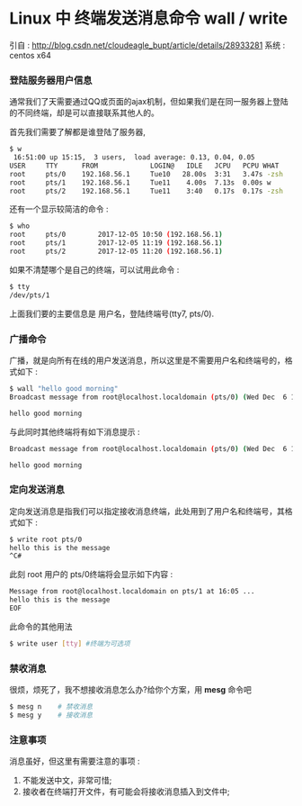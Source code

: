 # Linux 中 终端发送消息命令 wall / write
引自 : http://blog.csdn.net/cloudeagle_bupt/article/details/28933281
系统 : centos x64

### 登陆服务器用户信息
通常我们了天需要通过QQ或页面的ajax机制，但如果我们是在同一服务器上登陆的不同终端，却是可以直接联系其他人的。

首先我们需要了解都是谁登陆了服务器,
```bash
$ w
 16:51:00 up 15:15,  3 users,  load average: 0.13, 0.04, 0.05
USER     TTY      FROM             LOGIN@   IDLE   JCPU   PCPU WHAT
root     pts/0    192.168.56.1     Tue10   28.00s  3:31   3.47s -zsh
root     pts/1    192.168.56.1     Tue11    4.00s  7.13s  0.00s w
root     pts/2    192.168.56.1     Tue11    3:40   0.17s  0.17s -zsh
```
还有一个显示较简洁的命令 :
```bash
$ who
root     pts/0        2017-12-05 10:50 (192.168.56.1)
root     pts/1        2017-12-05 11:19 (192.168.56.1)
root     pts/2        2017-12-05 11:20 (192.168.56.1)
```
如果不清楚哪个是自己的终端，可以试用此命令 :
```bash
$ tty
/dev/pts/1
```

上面我们要的主要信息是 用户名，登陆终端号(tty7, pts/0).

### 广播命令
广播，就是向所有在线的用户发送消息，所以这里是不需要用户名和终端号的，格式如下 :
```bash
$ wall "hello good morning"
Broadcast message from root@localhost.localdomain (pts/0) (Wed Dec  6 16:27:56 2017):

hello good morning
```
与此同时其他终端将有如下消息提示 :
```bash
Broadcast message from root@localhost.localdomain (pts/0) (Wed Dec  6 16:27:56 2017):

hello good morning
```

### 定向发送消息
定向发送消息是指我们可以指定接收消息终端，此处用到了用户名和终端号，其格式如下 :
```bash
$ write root pts/0
hello this is the message
^C#
```
此刻 root 用户的 pts/0终端将会显示如下内容 :
```bash
Message from root@localhost.localdomain on pts/1 at 16:05 ...
hello this is the message
EOF
```
此命令的其他用法
```bash
$ write user [tty] #终端为可选项
```

### 禁收消息
很烦，烦死了，我不想接收消息怎么办?给你个方案，用 **mesg** 命令吧
```bash
$ mesg n	# 禁收消息
$ mesg y	# 接收消息
```

### 注意事项
消息虽好，但这里有需要注意的事项 :
1. 不能发送中文，非常可惜;
2. 接收者在终端打开文件，有可能会将接收消息插入到文件中;